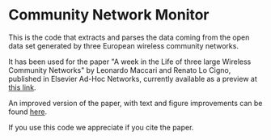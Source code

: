 Community Network Monitor
========================

This is the code that extracts and parses the data coming from the open 
data set generated by three European wireless community networks.

It has been used for the paper "A week in the Life of three large
Wireless Community Networks" by Leonardo Maccari and Renato Lo Cigno, 
published in Elsevier Ad-Hoc Networks, currently available as a
preview at [this
link](http://www.sciencedirect.com/science/article/pii/S1570870514001474).

An improved version of the paper, with text and figure improvements can be found
[here](http://disi.unitn.it/maccari/CN).

If you use this code we appreciate if you cite the paper.  
